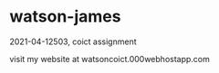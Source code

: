 # watson-james
2021-04-12503, coict assignment 

visit my website at  watsoncoict.000webhostapp.com
